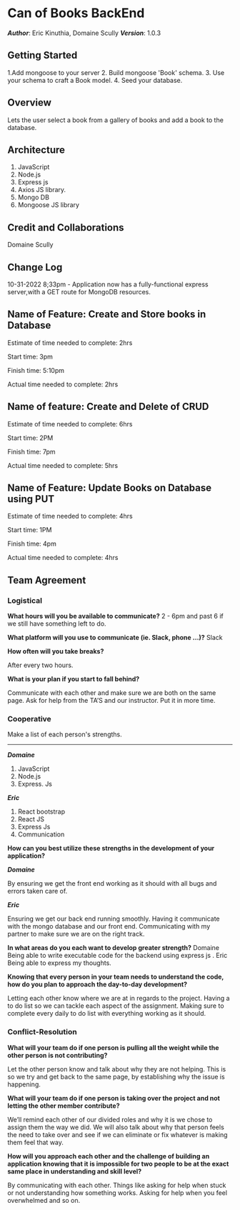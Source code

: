 # Can of Books BackEnd

***Author***: Eric Kinuthia, Domaine Scully
***Version***: 1.0.3

## Getting Started

 1.Add mongoose to your server
 2. Build mongoose 'Book' schema.
 3. Use your schema to craft a Book model.
 4. Seed your database.


## Overview

Lets the user select a book from a gallery of books and add a book to the database.

## Architecture

1. JavaScript
2. Node.js
3. Express js
4. Axios JS library.
5. Mongo DB
6. Mongoose JS library


## Credit and Collaborations 

Domaine Scully

## Change Log

10-31-2022 8;33pm - Application now has a fully-functional express server,with a GET route for MongoDB resources.

## Name of Feature: Create and Store books in Database

Estimate of time needed to complete: 2hrs

Start time: 3pm

Finish time: 5:10pm

Actual time needed to complete: 2hrs

## Name of feature: Create and Delete of CRUD

Estimate of time needed to complete: 6hrs

Start time: 2PM

Finish time: 7pm

Actual time needed to complete: 5hrs

## Name of Feature: Update Books on Database using PUT

Estimate of time needed to complete: 4hrs

Start time: 1PM

Finish time: 4pm

Actual time needed to complete: 4hrs


## Team Agreement

### Logistical

**What hours will you be available to communicate?**
2 - 6pm and past 6 if we still have something left to do.

**What platform will you use to communicate (ie. Slack, phone …)?**
Slack

**How often will you take breaks?**

After every two hours.

**What is your plan if you start to fall behind?**

Communicate with each other and make sure we are both on the same page. Ask for help from the TA’S and our instructor.
Put it in more time.

### Cooperative

Make a list of each person's strengths.
***
***Domaine***

1. JavaScript
2. Node.js 
3. Express. Js

***Eric***

1. React bootstrap
2. React JS
3. Express Js
4. Communication

**How can you best utilize these strengths in the development of your application?**

***Domaine***

By ensuring we get the front end working as it should with all bugs and errors taken care of.

***Eric***

Ensuring we get our back end running smoothly. Having it communicate with the mongo database and our front end.
Communicating with my partner to make sure we are on the right track.

**In what areas do you each want to develop greater strength?**
Domaine 
Being able to write executable code for the backend using express js .
Eric
Being able to express my thoughts.

**Knowing that every person in your team needs to understand the code, how do you plan to approach the day-to-day development?**

Letting each other know where we are at in regards to the project.
Having a to do list so we can tackle each aspect of the assignment.
Making sure to complete every daily to do list with everything working as it should.

### Conflict-Resolution

**What will your team do if one person is pulling all the weight while the other person is not contributing?**

Let the other person know and talk about why they are not helping.
This is so we try and get back to the same page, by establishing why the issue is happening.

**What will your team do if one person is taking over the project and not letting the other member contribute?**

We’ll remind each other of our divided roles and why it is we chose to assign them the way we did. We will also talk about why that person feels the need to take over and see if we can eliminate or fix whatever is making them feel that way.

**How will you approach each other and the challenge of building an application knowing that it is impossible for two people to be at the exact same place in understanding and skill level?**

By communicating with each other. Things like asking for help when stuck or not understanding how something works. Asking for help when you feel overwhelmed and so on.

